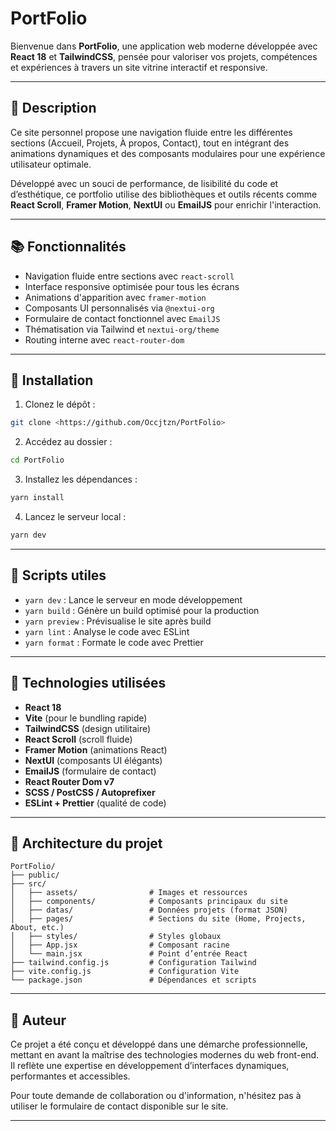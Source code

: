 # PortFolio

Bienvenue dans **PortFolio**, une application web moderne développée avec **React 18** et **TailwindCSS**, pensée pour valoriser vos projets, compétences et expériences à travers un site vitrine interactif et responsive.

---

## 📅 Description

Ce site personnel propose une navigation fluide entre les différentes sections (Accueil, Projets, À propos, Contact), tout en intégrant des animations dynamiques et des composants modulaires pour une expérience utilisateur optimale.

Développé avec un souci de performance, de lisibilité du code et d’esthétique, ce portfolio utilise des bibliothèques et outils récents comme **React Scroll**, **Framer Motion**, **NextUI** ou **EmailJS** pour enrichir l'interaction.

---

## 📚 Fonctionnalités

- Navigation fluide entre sections avec `react-scroll`
- Interface responsive optimisée pour tous les écrans
- Animations d'apparition avec `framer-motion`
- Composants UI personnalisés via `@nextui-org`
- Formulaire de contact fonctionnel avec `EmailJS`
- Thématisation via Tailwind et `nextui-org/theme`
- Routing interne avec `react-router-dom`

---

## 🔧 Installation

1. Clonez le dépôt :

```bash
git clone <https://github.com/Occjtzn/PortFolio>
```

2. Accédez au dossier :

```bash
cd PortFolio
```

3. Installez les dépendances :

```bash
yarn install
```

4. Lancez le serveur local :

```bash
yarn dev
```

---

## 🔹 Scripts utiles

- `yarn dev` : Lance le serveur en mode développement
- `yarn build` : Génère un build optimisé pour la production
- `yarn preview` : Prévisualise le site après build
- `yarn lint` : Analyse le code avec ESLint
- `yarn format` : Formate le code avec Prettier

---

## 💚 Technologies utilisées

- **React 18**
- **Vite** (pour le bundling rapide)
- **TailwindCSS** (design utilitaire)
- **React Scroll** (scroll fluide)
- **Framer Motion** (animations React)
- **NextUI** (composants UI élégants)
- **EmailJS** (formulaire de contact)
- **React Router Dom v7**
- **SCSS / PostCSS / Autoprefixer**
- **ESLint + Prettier** (qualité de code)

---

## 🔖 Architecture du projet

```
PortFolio/
├── public/
├── src/
│   ├── assets/                # Images et ressources
│   ├── components/            # Composants principaux du site
│   ├── datas/                 # Données projets (format JSON)
│   ├── pages/                 # Sections du site (Home, Projects, About, etc.)
│   ├── styles/                # Styles globaux
│   ├── App.jsx                # Composant racine
│   └── main.jsx               # Point d’entrée React
├── tailwind.config.js         # Configuration Tailwind
├── vite.config.js             # Configuration Vite
└── package.json               # Dépendances et scripts
```

---

## 📇 Auteur

Ce projet a été conçu et développé dans une démarche professionnelle, mettant en avant la maîtrise des technologies modernes du web front-end.
Il reflète une expertise en développement d’interfaces dynamiques, performantes et accessibles.

Pour toute demande de collaboration ou d'information, n'hésitez pas à utiliser le formulaire de contact disponible sur le site.

---
